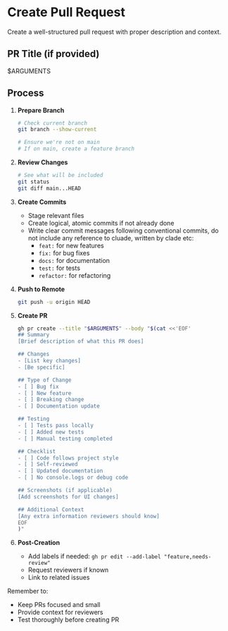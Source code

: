# Create Pull Request

Create a well-structured pull request with proper description and context.

## PR Title (if provided)

$ARGUMENTS

## Process

1. **Prepare Branch**

   ```bash
   # Check current branch
   git branch --show-current

   # Ensure we're not on main
   # If on main, create a feature branch
   ```

2. **Review Changes**

   ```bash
   # See what will be included
   git status
   git diff main...HEAD
   ```

3. **Create Commits**

   - Stage relevant files
   - Create logical, atomic commits if not already done
   - Write clear commit messages following conventional commits, do not include any reference to cluade, written by clade etc:
     - `feat:` for new features
     - `fix:` for bug fixes
     - `docs:` for documentation
     - `test:` for tests
     - `refactor:` for refactoring

4. **Push to Remote**

   ```bash
   git push -u origin HEAD
   ```

5. **Create PR**

   ```bash
   gh pr create --title "$ARGUMENTS" --body "$(cat <<'EOF'
   ## Summary
   [Brief description of what this PR does]

   ## Changes
   - [List key changes]
   - [Be specific]

   ## Type of Change
   - [ ] Bug fix
   - [ ] New feature
   - [ ] Breaking change
   - [ ] Documentation update

   ## Testing
   - [ ] Tests pass locally
   - [ ] Added new tests
   - [ ] Manual testing completed

   ## Checklist
   - [ ] Code follows project style
   - [ ] Self-reviewed
   - [ ] Updated documentation
   - [ ] No console.logs or debug code

   ## Screenshots (if applicable)
   [Add screenshots for UI changes]

   ## Additional Context
   [Any extra information reviewers should know]
   EOF
   )"
   ```

6. **Post-Creation**
   - Add labels if needed: `gh pr edit --add-label "feature,needs-review"`
   - Request reviewers if known
   - Link to related issues

Remember to:

- Keep PRs focused and small
- Provide context for reviewers
- Test thoroughly before creating PR
